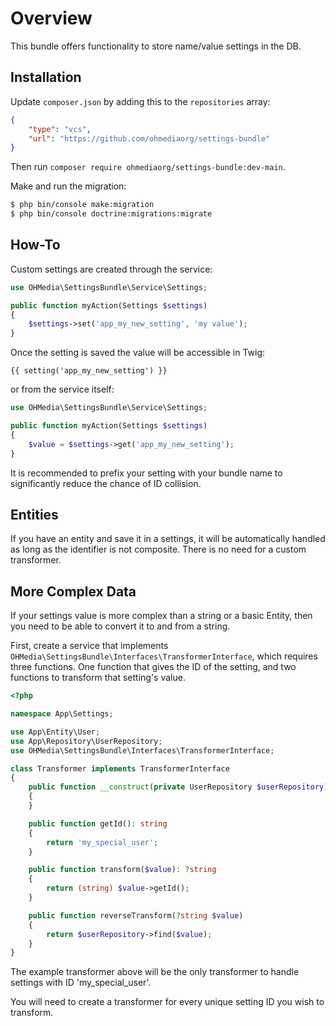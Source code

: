 # Overview

This bundle offers functionality to store name/value settings in the DB.

## Installation

Update `composer.json` by adding this to the `repositories` array:

```json
{
    "type": "vcs",
    "url": "https://github.com/ohmediaorg/settings-bundle"
}
```

Then run `composer require ohmediaorg/settings-bundle:dev-main`.

Make and run the migration:

```bash
$ php bin/console make:migration
$ php bin/console doctrine:migrations:migrate
```

## How-To

Custom settings are created through the service:

```php
use OHMedia\SettingsBundle\Service\Settings;

public function myAction(Settings $settings)
{
    $settings->set('app_my_new_setting', 'my value');
}
```

Once the setting is saved the value will be accessible in Twig:

```twig
{{ setting('app_my_new_setting') }}
```

or from the service itself:

```php
use OHMedia\SettingsBundle\Service\Settings;

public function myAction(Settings $settings)
{
    $value = $settings->get('app_my_new_setting');
}
```

It is recommended to prefix your setting with your bundle name
to significantly reduce the chance of ID collision.

## Entities

If you have an entity and save it in a settings, it will be automatically handled
as long as the identifier is not composite. There is no need for a custom transformer.

## More Complex Data

If your settings value is more complex than a string or a basic Entity,
then you need to be able to convert it to and from a string.

First, create a service that implements `OHMedia\SettingsBundle\Interfaces\TransformerInterface`,
which requires three functions. One function that gives the ID of the setting,
and two functions to transform that setting's value.

```php
<?php

namespace App\Settings;

use App\Entity\User;
use App\Repository\UserRepository;
use OHMedia\SettingsBundle\Interfaces\TransformerInterface;

class Transformer implements TransformerInterface
{
    public function __construct(private UserRepository $userRepository)
    {
    }

    public function getId(): string
    {
        return 'my_special_user';
    }

    public function transform($value): ?string
    {
        return (string) $value->getId();
    }

    public function reverseTransform(?string $value)
    {
        return $userRepository->find($value);
    }
}
```

The example transformer above will be the only transformer
to handle settings with ID 'my_special_user'.

You will need to create a transformer for every unique
setting ID you wish to transform.
